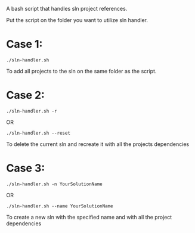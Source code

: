 A bash script that handles sln project references.

Put the script on the folder you want to utilize sln handler.

# Case 1:
```
./sln-handler.sh
```
To add all projects to the sln on the same folder as the script.

# Case 2:
```
./sln-handler.sh -r 
```
OR

```
./sln-handler.sh --reset 
```
To delete the current sln and recreate it with all the projects dependencies

# Case 3:
```
./sln-handler.sh -n YourSolutionName
```
 OR
```
./sln-handler.sh --name YourSolutionName 
```
To create a new sln with the specified name and with all the project dependencies
 
